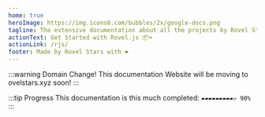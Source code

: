 ```yaml
---
home: true
heroImage: https://img.icons8.com/bubbles/2x/google-docs.png
tagline: The extensive documentation about all the projects by Rovel Stars
actionText: Get Started with Rovel.js 📦➡️
actionLink: /rjs/
footer: Made by Rovel Stars with ❤️
---
```


:::warning Domain Change!
This documentation Website will be moving to ovelstars.xyz soon!
:::

:::tip Progress
This documentation is this much completed:
`▰▰▰▰▰▰▰▰▰▱ 90%`
:::